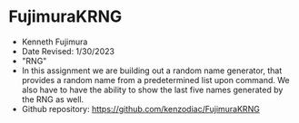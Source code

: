 # FujimuraKRNG

- Kenneth Fujimura
- Date Revised: 1/30/2023
- "RNG"
- In this assignment we are building out a random name generator, that provides a random name from a predetermined list upon command. We also have to have the ability to show the last five names generated by the RNG as well.
- Github repository: https://github.com/kenzodiac/FujimuraKRNG
